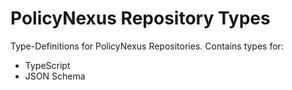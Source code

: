 # PolicyNexus Repository Types

Type-Definitions for PolicyNexus Repositories. Contains types for:

- TypeScript
- JSON Schema